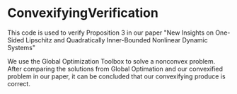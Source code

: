 # ConvexifyingVerification

This code is used to verify Proposition 3 in our paper "New Insights on One-Sided Lipschitz and Quadratically Inner-Bounded Nonlinear Dynamic Systems"

We use the Global Optimization Toolbox to solve a nonconvex problem. After comparing the solutions from Global Optimation and our convexified problem in our paper, it can be concluded that our convexifying produce is correct.

